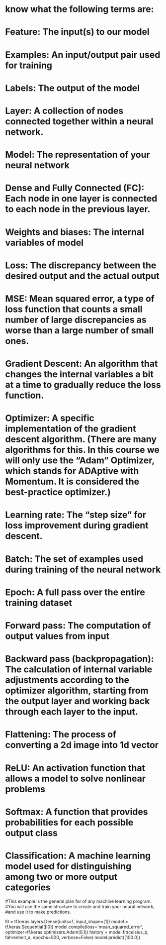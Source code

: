 # know what the following terms are:

# Feature: The input(s) to our model
# Examples: An input/output pair used for training
# Labels: The output of the model
# Layer: A collection of nodes connected together within a neural network.
# Model: The representation of your neural network
# Dense and Fully Connected (FC): Each node in one layer is connected to each node in the previous layer.
# Weights and biases: The internal variables of model
# Loss: The discrepancy between the desired output and the actual output
# MSE: Mean squared error, a type of loss function that counts a small number of large discrepancies as worse than a large number of small ones.
# Gradient Descent: An algorithm that changes the internal variables a bit at a time to gradually reduce the loss function.
# Optimizer: A specific implementation of the gradient descent algorithm. (There are many algorithms for this. In this course we will only use the “Adam” Optimizer, which stands for ADAptive with Momentum. It is considered the best-practice optimizer.)
# Learning rate: The “step size” for loss improvement during gradient descent.
# Batch: The set of examples used during training of the neural network
# Epoch: A full pass over the entire training dataset
# Forward pass: The computation of output values from input
# Backward pass (backpropagation): The calculation of internal variable adjustments according to the optimizer algorithm, starting from the output layer and working back through each layer to the input.


# Flattening: The process of converting a 2d image into 1d vector
# ReLU: An activation function that allows a model to solve nonlinear problems
# Softmax: A function that provides probabilities for each possible output class
# Classification: A machine learning model used for distinguishing among two or more output categories


#This example is the general plan for of any machine learning program. 
#You will use the same structure to create and train your neural network, 
#and use it to make predictions.


l0 = tf.keras.layers.Dense(units=1, input_shape=[1]) 
model = tf.keras.Sequential([l0])
model.compile(loss='mean_squared_error', optimizer=tf.keras.optimizers.Adam(0.1))
history = model.fit(celsius_q, fahrenheit_a, epochs=500, verbose=False)
model.predict([100.0])